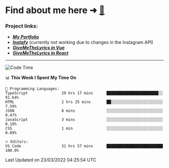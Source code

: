 # Find about me here ➜ [🧑](https://pauabella.dev)

### Project links:
- ***[My Portfolio](https://pauabella.dev)***
- ***[Instafy](https://instafy.me)*** (currently not working due to changes in the Instagram API)
- ***[GiveMeTheLyrics in Vue](https://lyrics.pauabella.dev)***
- ***[GiveMeTheLyrics in React](https://pauabella.dev/GiveMeTheLyrics)***

---
<!--START_SECTION:waka-->
![Code Time](http://img.shields.io/badge/Code%20Time-871%20hrs%207%20mins-blue)

📊 **This Week I Spent My Time On** 

```text
💬 Programming Languages: 
TypeScript               29 hrs 17 mins      ███████████████████████░░   91.64% 
HTML                     2 hrs 25 mins       ██░░░░░░░░░░░░░░░░░░░░░░░   7.59% 
JSON                     8 mins              ░░░░░░░░░░░░░░░░░░░░░░░░░   0.47% 
JavaScript               3 mins              ░░░░░░░░░░░░░░░░░░░░░░░░░   0.19% 
CSS                      1 min               ░░░░░░░░░░░░░░░░░░░░░░░░░   0.09%

🔥 Editors: 
VS Code                  31 hrs 57 mins      █████████████████████████   100.0%

```


 Last Updated on 23/03/2022 04:25:54 UTC
<!--END_SECTION:waka-->
